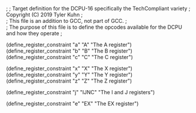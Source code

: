 ;
;	Target definition for the DCPU-16 specifically the TechCompliant variety
;	Copyright (C) 2019 Tyler Kuhn
;	
;	This file is an addition to GCC, not part of GCC.
;	
;	The purpose of this file is to define the opcodes available for the DCPU and how they operate
;

(define_register_constraint "a" "A" "The A register")
(define_register_constraint "b" "B" "The B register")
(define_register_constraint "c" "C" "The C register")

(define_register_constraint "x" "X" "The X register")
(define_register_constraint "y" "Y" "The Y register")
(define_register_constraint "z" "Z" "The Z register")

(define_register_constraint "j" "IJNC" "The I and J registers")

(define_register_constraint "e" "EX" "The EX register")